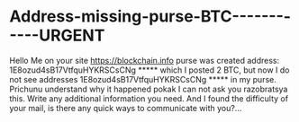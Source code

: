 Address-missing-purse-BTC------------URGENT
===========================================

Hello Me on your site https://blockchain.info purse was created address: 1E8ozud4sB17VtfquHYKRSCsCNg ***** which I posted 2 BTC, but now I do not see addresses 1E8ozud4sB17VtfquHYKRSCsCNg ***** in my purse. Prichunu understand why it happened pokak I can not ask you razobratsya this. Write any additional information you need. And I found the difficulty of your mail, is there any quick ways to communicate with you?...
